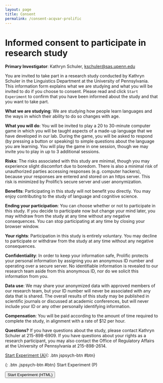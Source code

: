 ```yaml
---
layout: page
title: Consent
permalink: /consent-acqvar-prolific
---
```


# Informed consent to participate in research study
**Primary Investigator**: Kathryn Schuler, [kschuler@sas.upenn.edu](mailto:kschuler@sas.upenn.edu)

You are invited to take part in a research study conducted by Kathryn Schuler in the Linguistics Department at the University of Pennsylvania. This information form explains what we are studying and what you will be invited to do if you choose to consent. Please read and click `Start Experiment` to confirm that you have been informed about the study and that you want to take part.

**What we are studying**: We are studying how people learn languages and the ways in which their ability to do so changes with age. 

**What you will do**: You will be invited to play a 20 to 30-minute computer game in which you will be taught aspects of a made-up language that we have developed in our lab.  During the game, you will be asked to respond (by pressing a button or speaking) to simple questions about the language you are learning. You will play the game in one session, though we may invite you to play in up to 3 additional sessions. 

**Risks**: The risks associated with this study are minimal, though you may experience slight discomfort due to boredom. There is also a minimal risk of unauthorized parties accessing responses (e.g. computer hackers), because your responses are entered and stored on an https server.  This risk is minimized by Prolific’s secure server and user anonymization.

**Benefits**: Participating in this study will not benefit you directly.  You may enjoy contributing to the study of language and cognitive science.

**Ending your participation**: You can choose whether or not to participate in this study. If you decide to participate now but change your mind later, you may withdraw from the study at any time without any negative consequences.  You can stop participating at any time by closing your browser window.

**Your rights**: Participation in this study is entirely voluntary. You may decline to participate or withdraw from the study at any time without any negative consequences.

**Confidentiality**: In order to keep your information safe, Prolific protects your personal information by assigning you an anonymous ID number and operating over a secure server. No identifiable information is revealed to our research team aside from this anonymous ID, nor do we solicit this information from you.

**Data use**: We may share your anonymized data with approved members of our research team, but your ID number will never be associated with any data that is shared.  The overall results of this study may be published in scientific journals or discussed at academic conferences, but will never include your ID or any other personally identifying information.

**Compensation**: You will be paid according to the amount of time required to complete the study, in alignment with a rate of $12 per hour.

**Questions?** If you have questions about the study, please contact Kathryn Schuler at 215-898-6909. If you have questions about your rights as a research participant, you may also contact the Office of Regulatory Affairs at the University of Pennsylvania at 215-898-2614.

[Start Experiment (A)](){: .btn jspsych-btn #btn}

{: .btn .jspsych-btn #btn}
Start Experiment (P)


 <input id="btn" type = "button" class = "btn jspsych-btn" value = "Start Experiment (HTML)" />
 



